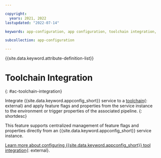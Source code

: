 ```yaml
---

copyright:
  years: 2021, 2022
lastupdated: "2022-07-14"

keywords: app-configuration, app configuration, toolchain integration, toolchain, devops, continuous delivery, tekton, otc

subcollection: app-configuration

---
```


{{site.data.keyword.attribute-definition-list}}

# Toolchain Integration
{: #ac-toolchain-integration}

Integrate {{site.data.keyword.appconfig_short}} service to a [toolchain](/docs/ContinuousDelivery?topic=ContinuousDelivery-toolchains_getting_started&interface=ui){: external} and apply feature flags and properties from the service instance to the environment or trigger properties of the associated pipeline.
{: shortdesc}

This feature supports centralized management of feature flags and properties directly from an {{site.data.keyword.appconfig_short}} service instance.

[Learn more about configuring {{site.data.keyword.appconfig_short}} tool integration](/docs/ContinuousDelivery?topic=ContinuousDelivery-app-configuration&interface=ui){: external}.

